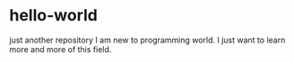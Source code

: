 # hello-world
just another repository
I am new to programming world. I just want to learn more and more of this field.
